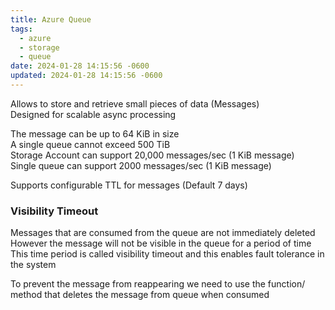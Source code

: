 ```yaml
---
title: Azure Queue
tags:
  - azure
  - storage
  - queue
date: 2024-01-28 14:15:56 -0600
updated: 2024-01-28 14:15:56 -0600
---
```


Allows to store and retrieve small pieces of data (Messages)  
Designed for scalable async processing  

The message can be up to 64 KiB in size  
A single queue cannot exceed 500 TiB  
Storage Account can support 20,000 messages/sec (1 KiB message)  
Single queue can support 2000 messages/sec (1 KiB message)

Supports configurable TTL for messages (Default 7 days)

### Visibility Timeout

Messages that are consumed from the queue are not immediately deleted  
However the message will not be visible in the queue for a period of time  
This time period is called visibility timeout and this enables fault tolerance in the system

To prevent the message from reappearing we need to use the function/ method that deletes the message from queue when consumed
